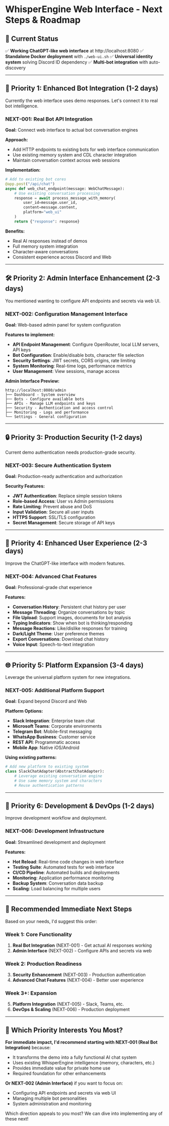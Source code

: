 # WhisperEngine Web Interface - Next Steps & Roadmap

## 🎯 Current Status
✅ **Working ChatGPT-like web interface** at http://localhost:8080
✅ **Standalone Docker deployment** with `./web-ui.sh`
✅ **Universal identity system** solving Discord ID dependency
✅ **Multi-bot integration** with auto-discovery

---

## 🚀 Priority 1: Enhanced Bot Integration (1-2 days)

Currently the web interface uses demo responses. Let's connect it to real bot intelligence.

### **NEXT-001: Real Bot API Integration**
**Goal:** Connect web interface to actual bot conversation engines

**Approach:**
- Add HTTP endpoints to existing bots for web interface communication
- Use existing memory system and CDL character integration
- Maintain conversation context across web sessions

**Implementation:**
```python
# Add to existing bot cores
@app.post("/api/chat")
async def web_chat_endpoint(message: WebChatMessage):
    # Use existing conversation processing
    response = await process_message_with_memory(
        user_id=message.user_id,
        content=message.content,
        platform="web_ui"
    )
    return {"response": response}
```

**Benefits:**
- Real AI responses instead of demos
- Full memory system integration
- Character-aware conversations
- Consistent experience across Discord and Web

---

## 🛠️ Priority 2: Admin Interface Enhancement (2-3 days)

You mentioned wanting to configure API endpoints and secrets via web UI.

### **NEXT-002: Configuration Management Interface**
**Goal:** Web-based admin panel for system configuration

**Features to implement:**
- **API Endpoint Management**: Configure OpenRouter, local LLM servers, API keys
- **Bot Configuration**: Enable/disable bots, character file selection
- **Security Settings**: JWT secrets, CORS origins, rate limiting
- **System Monitoring**: Real-time logs, performance metrics
- **User Management**: View sessions, manage access

**Admin Interface Preview:**
```
http://localhost:8080/admin
├── Dashboard - System overview
├── Bots - Configure available bots
├── APIs - Manage LLM endpoints and keys
├── Security - Authentication and access control
├── Monitoring - Logs and performance
└── Settings - General configuration
```

---

## 🔒 Priority 3: Production Security (1-2 days)

Current demo authentication needs production-grade security.

### **NEXT-003: Secure Authentication System**
**Goal:** Production-ready authentication and authorization

**Security Features:**
- **JWT Authentication**: Replace simple session tokens
- **Role-based Access**: User vs Admin permissions
- **Rate Limiting**: Prevent abuse and DoS
- **Input Validation**: Secure all user inputs
- **HTTPS Support**: SSL/TLS configuration
- **Secret Management**: Secure storage of API keys

---

## 📱 Priority 4: Enhanced User Experience (2-3 days)

Improve the ChatGPT-like interface with modern features.

### **NEXT-004: Advanced Chat Features**
**Goal:** Professional-grade chat experience

**Features:**
- **Conversation History**: Persistent chat history per user
- **Message Threading**: Organize conversations by topic
- **File Upload**: Support images, documents for bot analysis
- **Typing Indicators**: Show when bot is thinking/responding
- **Message Reactions**: Like/dislike responses for training
- **Dark/Light Theme**: User preference themes
- **Export Conversations**: Download chat history
- **Voice Input**: Speech-to-text integration

---

## 🌐 Priority 5: Platform Expansion (3-4 days)

Leverage the universal platform system for new integrations.

### **NEXT-005: Additional Platform Support**
**Goal:** Expand beyond Discord and Web

**Platform Options:**
- **Slack Integration**: Enterprise team chat
- **Microsoft Teams**: Corporate environments
- **Telegram Bot**: Mobile-first messaging
- **WhatsApp Business**: Customer service
- **REST API**: Programmatic access
- **Mobile App**: Native iOS/Android

**Using existing patterns:**
```python
# Add new platform to existing system
class SlackChatAdapter(AbstractChatAdapter):
    # Leverage existing conversation engine
    # Use same memory system and characters
    # Reuse authentication patterns
```

---

## 🔧 Priority 6: Development & DevOps (1-2 days)

Improve development workflow and deployment.

### **NEXT-006: Development Infrastructure**
**Goal:** Streamlined development and deployment

**Features:**
- **Hot Reload**: Real-time code changes in web interface
- **Testing Suite**: Automated tests for web interface
- **CI/CD Pipeline**: Automated builds and deployments
- **Monitoring**: Application performance monitoring
- **Backup System**: Conversation data backup
- **Scaling**: Load balancing for multiple users

---

## 🎯 Recommended Immediate Next Steps

Based on your needs, I'd suggest this order:

### **Week 1: Core Functionality**
1. **Real Bot Integration** (NEXT-001) - Get actual AI responses working
2. **Admin Interface** (NEXT-002) - Configure APIs and secrets via web

### **Week 2: Production Readiness**  
3. **Security Enhancement** (NEXT-003) - Production authentication
4. **Advanced Chat Features** (NEXT-004) - Better user experience

### **Week 3+: Expansion**
5. **Platform Integration** (NEXT-005) - Slack, Teams, etc.
6. **DevOps & Scaling** (NEXT-006) - Production deployment

---

## 🤔 Which Priority Interests You Most?

**For immediate impact, I'd recommend starting with NEXT-001 (Real Bot Integration)** because:
- It transforms the demo into a fully functional AI chat system
- Uses existing WhisperEngine intelligence (memory, characters, etc.)
- Provides immediate value for private home use
- Required foundation for other enhancements

**Or NEXT-002 (Admin Interface)** if you want to focus on:
- Configuring API endpoints and secrets via web UI
- Managing multiple bot personalities
- System administration and monitoring

Which direction appeals to you most? We can dive into implementing any of these next!